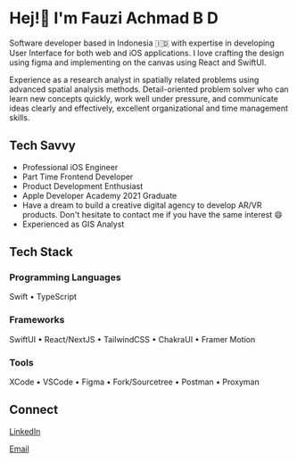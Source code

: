 # Hej!👋 I'm Fauzi Achmad B D 

Software developer based in Indonesia 🇮🇩 with expertise in developing User Interface for both web and iOS applications. I love crafting the design using figma and implementing on the canvas using React and SwiftUI.

Experience as a research analyst in spatially related problems using advanced spatial analysis methods. Detail-oriented problem solver who can learn new concepts quickly, work well under pressure, and communicate ideas clearly and effectively, excellent organizational and time management skills.


## Tech Savvy
- Professional iOS Engineer
- Part Time Frontend Developer
- Product Development Enthusiast
- Apple Developer Academy 2021 Graduate
- Have a dream to build a creative digital agency to develop AR/VR products. Don't hesitate to contact me if you have the same interest 😄
- Experienced as GIS Analyst

## Tech Stack

### Programming Languages

Swift • TypeScript

### Frameworks

SwiftUI • React/NextJS • TailwindCSS • ChakraUI • Framer Motion

### Tools

XCode • VSCode • Figma • Fork/Sourcetree • Postman • Proxyman

## Connect
[LinkedIn](www.linkedin.com/in/fauziabd)

[Email](mailto:fauziachmadb@outlook.com)
